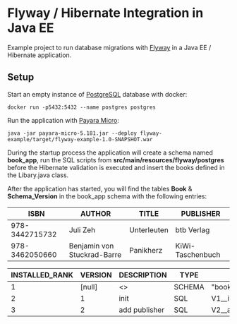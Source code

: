 # Flyway / Hibernate Integration in Java EE
Example project to run database migrations with [Flyway](https://flywaydb.org/) in a Java EE / Hibernate application.

## Setup
Start an empty instance of [PostgreSQL](https://hub.docker.com/_/postgres/) database with docker:
```
docker run -p5432:5432 --name postgres postgres
```
Run the application with [Payara Micro](https://www.payara.fish/payara_micro):
```
java -jar payara-micro-5.181.jar --deploy flyway-example/target/flyway-example-1.0-SNAPSHOT.war
```

During the startup process the application will create a schema named <b>book_app</b>, 
run the SQL scripts from <b>src/main/resources/flyway/postgres</b> before the Hibernate validation is executed
and insert the books defined in the Libary.java class.

After the application has started, you will find the tables <b>Book</b> & <b>Schema_Version</b> in the book_app schema 
with the following entries:

|ISBN          | AUTHOR                    | TITLE     | PUBLISHER      |
|--------------|---------------------------|-----------|----------------|
|978-3442715732|Juli Zeh                   |Unterleuten|btb Verlag      |
|978-3462050660|Benjamin von Stuckrad-Barre|Panikherz  |KiWi-Taschenbuch|


|INSTALLED_RANK | VERSION | DESCRIPTION              | TYPE | SCRIPT              | SUCCESS |
|---------------|---------|--------------------------|------|---------------------|---------|
|1              |[null]   |<<Flyway Schema Creation>>|SCHEMA|"book_app"           |true     |
|2              |1        |init                      |SQL   |V1__init.sql         |true     |
|3              |2        |add publisher             |SQL   |V2__add_publisher.sql|true     |
